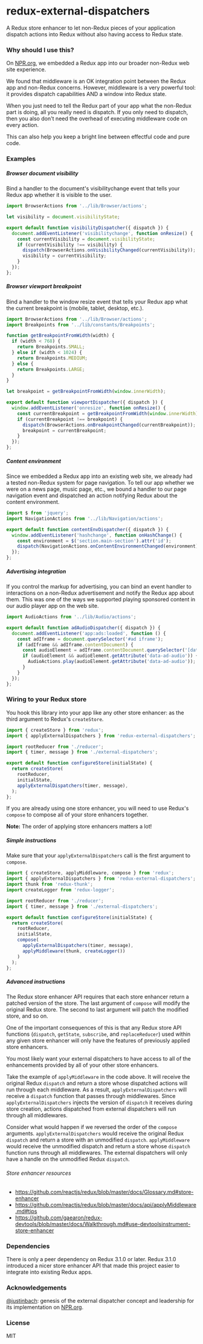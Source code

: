 # redux-external-dispatchers

A Redux store enhancer to let non-Redux pieces of your application dispatch actions into Redux without also having access to Redux state.

### Why should I use this?

On [NPR.org](http://www.npr.org), we embedded a Redux app into our broader non-Redux web site experience.

We found that middleware is an OK integration point between the Redux app and non-Redux concerns. However, middleware is a very powerful tool: it provides dispatch capabilities AND a window into Redux state.

When you just need to tell the Redux part of your app what the non-Redux part is doing, all you really need is dispatch. If you only need to dispatch, then you also don't need the overhead of executing middleware code on every action.

This can also help you keep a bright line between effectful code and pure code.

### Examples

##### Browser document visibility
Bind a handler to the document's visibilitychange event that tells your Redux app whether it is visible to the user.

```javascript
import BrowserActions from '../lib/Browser/actions';

let visibility = document.visibilityState;

export default function visibilityDispatcher({ dispatch }) {
  document.addEventListener('visibilitychange', function onResize() {
    const currentVisibility = document.visibilityState;
    if (currentVisibility !== visibility) {
      dispatch(BrowserActions.onVisibilityChanged(currentVisibility));
      visibility = currentVisibility;
    }
  });
};
```

##### Browser viewport breakpoint
Bind a handler to the window resize event that tells your Redux app what the current breakpoint is (mobile, tablet, desktop, etc.).

```javascript
import BrowserActions from '../lib/Browser/actions';
import Breakpoints from '../lib/constants/Breakpoints';

function getBreakpointFromWidth(width) {
  if (width < 768) {
    return Breakpoints.SMALL;
  } else if (width < 1024) {
    return Breakpoints.MEDIUM;
  } else {
    return Breakpoints.LARGE;
  }
}

let breakpoint = getBreakpointFromWidth(window.innerWidth);

export default function viewportDispatcher({ dispatch }) {
  window.addEventListener('onresize', function onResize() {
    const currentBreakpoint = getBreakpointFromWidth(window.innerWidth);
    if (currentBreakpoint !== breakpoint) {
      dispatch(BrowserActions.onBreakpointChanged(currentBreakpoint));
      breakpoint = currentBreakpoint;
    }
  });
};
```

##### Content environment
Since we embedded a Redux app into an existing web site, we already had a tested non-Redux system for page navigation. To tell our app whether we were on a news page, music page, etc., we bound a handler to our page navigation event and dispatched an action notifying Redux about the content environment.

```javascript
import $ from 'jquery';
import NavigationActions from '../lib/Navigation/actions';

export default function contentEnvDispatcher({ dispatch }) {
  window.addEventListener('hashchange', function onHashChange() {
    const environment = $('section.main-section').attr('id');
    dispatch(NavigationActions.onContentEnvironmentChanged(environment));
  });
};
```

##### Advertising integration
If you control the markup for advertising, you can bind an event handler to interactions on a non-Redux advertisement and notify the Redux app about them. This was one of the ways we supported playing sponsored content in our audio player app on the web site.

```javascript
import AudioActions from '../lib/Audio/actions';

export default function adAudioDispatcher({ dispatch }) {
  document.addEventListener('app:ads:loaded', function () {
    const adIframe = document.querySelector('#ad iframe');
    if (adIframe && adIframe.contentDocument) {
      const audioElement = adIframe.contentDocument.querySelector('[data-ad-audio]');
      if (audioElement && audioElement.getAttribute('data-ad-audio')) {
        AudioActions.play(audioElement.getAttribute('data-ad-audio'));
      } 
    }
  });
};
```

### Wiring to your Redux store

You hook this library into your app like any other store enhancer: as the third argument to Redux's `createStore`.
```javascript
import { createStore } from 'redux';
import { applyExternalDispatchers } from 'redux-external-dispatchers';

import rootReducer from './reducer';
import { timer, message } from './external-dispatchers';

export default function configureStore(initialState) {
  return createStore(
    rootReducer,
    initialState,
    applyExternalDispatchers(timer, message),
  );
};
```

If you are already using one store enhancer, you will need to use Redux's `compose` to compose all of your store enhancers together.

**Note:** The order of applying store enhancers matters a lot!

##### Simple instructions
Make sure that your `applyExternalDispatchers` call is the first argument to `compose`.

```javascript
import { createStore, applyMiddleware, compose } from 'redux';
import { applyExternalDispatchers } from 'redux-external-dispatchers';
import thunk from 'redux-thunk';
import createLogger from 'redux-logger';

import rootReducer from './reducer';
import { timer, message } from './external-dispatchers';

export default function configureStore(initialState) {
  return createStore(
    rootReducer,
    initialState,
    compose(
      applyExternalDispatchers(timer, message),
      applyMiddleware(thunk, createLogger())
    )
  );
};
```

##### Advanced instructions
The Redux store enhancer API requires that each store enhancer return a patched version of the store. The last argument of `compose` will modify the original Redux store. The second to last argument will patch the modified store, and so on.

One of the important consequences of this is that any Redux store API functions (`dispatch`, `getState`, `subscribe`, and `replaceReducer`) used within any given store enhancer will only have the features of previously applied store enhancers.

You most likely want your external dispatchers to have access to all of the enhancements provided by all of your other store enhancers.

Take the example of `applyMiddleware` in the code above. It will receive the original Redux `dispatch` and return a store whose dispatched actions will run through each middleware. As a result, `applyExternalDispatchers` will receive a `dispatch` function that passes through middlewares. Since `applyExternalDispatchers` injects the version of `dispatch` it receives during store creation, actions dispatched from external dispatchers will run through all middlewares.

Consider what would happen if we reversed the order of the `compose` arguments. `applyExternalDispatchers` would receive the original Redux `dispatch` and return a store with an unmodified `dispatch`. `applyMiddleware` would receive the unmodified dispatch and return a store whose `dispatch` function runs through all middlewares. The external dispatchers will only have a handle on the unmodified Redux `dispatch`.

###### Store enhancer resources
- https://github.com/reactjs/redux/blob/master/docs/Glossary.md#store-enhancer
- https://github.com/reactjs/redux/blob/master/docs/api/applyMiddleware.md#tips
- https://github.com/gaearon/redux-devtools/blob/master/docs/Walkthrough.md#use-devtoolsinstrument-store-enhancer

### Dependencies
There is only a peer dependency on Redux 3.1.0 or later. Redux 3.1.0 introduced a nicer store enhancer API that made this project easier to integrate into existing Redux apps.

### Acknowledgements
[@justinbach](https://github.com/justinbach): genesis of the external dispatcher concept and leadership for its implementation on [NPR.org](http://www.npr.org).

### License
MIT
